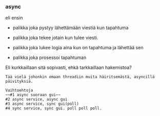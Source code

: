 ### async
eli ensin
- palikka joka pystyy lähettämään viestiä kun tapahtuma
- palikka joka tekee jotain kun tulee viesti.

- palikka joka lukee logia aina kun on tapahtuma ja lähettää sen
- palikka joka prosessoi tapahtuman

Eli kurkkaillaan sitä sopivasti, ehkä tarkkaillaan hakemistoa?

    Tää vielä johonkin omaan threadiin muita häiritsemästä, asyncillä päivityksiä.

    Vaihtoehtoja
    ~~#1 async suoraan gui~~
    #2 async service, async gui
    #3 async service, sync gui(poll)
    #4 sync service, sync gui. poll poll poll.
